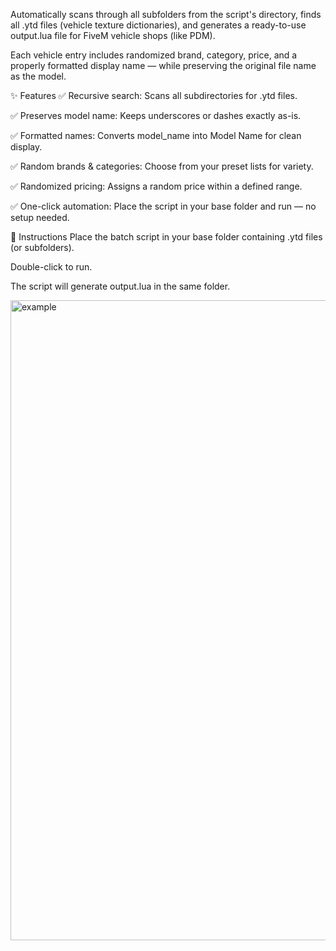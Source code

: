 Automatically scans through all subfolders from the script's directory, finds all .ytd files (vehicle texture dictionaries), and generates a ready-to-use output.lua file for FiveM vehicle shops (like PDM).

Each vehicle entry includes randomized brand, category, price, and a properly formatted display name — while preserving the original file name as the model.

✨ Features
✅ Recursive search: Scans all subdirectories for .ytd files.

✅ Preserves model name: Keeps underscores or dashes exactly as-is.

✅ Formatted names: Converts model_name into Model Name for clean display.

✅ Random brands & categories: Choose from your preset lists for variety.

✅ Randomized pricing: Assigns a random price within a defined range.

✅ One-click automation: Place the script in your base folder and run — no setup needed.

📌 Instructions
Place the batch script in your base folder containing .ytd files (or subfolders).

Double-click to run.

The script will generate output.lua in the same folder.



<img width="1024" height="1024" alt="example" src="https://github.com/user-attachments/assets/b9bb4ec8-7296-459b-a6c0-463ea7b68aa3" />
